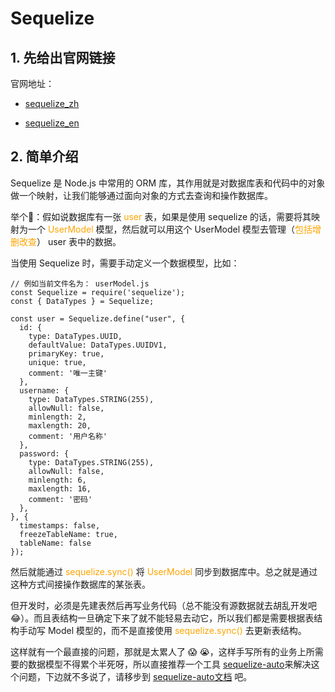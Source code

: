 # Sequelize

## 1. 先给出官网链接

官网地址：

* [sequelize_zh](https://www.sequelize.cn/core-concepts/getting-started)

* [sequelize_en](https://sequelize.org/docs/v6/)

## 2. 简单介绍

Sequelize 是 Node.js 中常用的 ORM 库，其作用就是对数据库表和代码中的对象做一个映射，让我们能够通过面向对象的方式去查询和操作数据库。

举个🌰：假如说数据库有一张 <font color="orange">user</font> 表，如果是使用 sequelize 的话，需要将其映射为一个 <font color="orange">UserModel</font> 模型，然后就可以用这个 UserModel 模型去管理（<font color="orange">包括增删改查</font>） user 表中的数据。

当使用 Sequelize 时，需要手动定义一个数据模型，比如：

```javascript{.line-numbers}
// 例如当前文件名为： userModel.js
const Sequelize = require('sequelize');
const { DataTypes } = Sequelize;

const user = Sequelize.define("user", {
  id: {
    type: DataTypes.UUID,
    defaultValue: DataTypes.UUIDV1,
    primaryKey: true,
    unique: true,
    comment: '唯一主键'
  },
  username: {
    type: DataTypes.STRING(255),
    allowNull: false,
    minlength: 2,
    maxlength: 20,
    comment: '用户名称'
  },
  password: {
    type: DataTypes.STRING(255),
    allowNull: false,
    minlength: 6,
    maxlength: 16,
    comment: '密码'
  },
}, {
  timestamps: false,
  freezeTableName: true,
  tableName: false
});
```

然后就能通过 <font color="orange">sequelize.sync()</font> 将 <font color="orange">UserModel</font> 同步到数据库中。总之就是通过这种方式间接操作数据库的某张表。

但开发时，必须是先建表然后再写业务代码（总不能没有源数据就去胡乱开发吧:joy:）。而且表结构一旦确定下来了就不能轻易去动它，所以我们都是需要根据表结构手动写 Model 模型的，而不是直接使用 <font color="orange">sequelize.sync()</font> 去更新表结构。

这样就有一个最直接的问题，那就是太累人了 :scream: :sob:，这样手写所有的业务上所需要的数据模型不得累个半死呀，所以直接推荐一个工具 [sequelize-auto](https://github.com/sequelize/sequelize-auto)来解决这个问题，下边就不多说了，请移步到 [sequelize-auto文档](./sequelize-auto.md) 吧。
